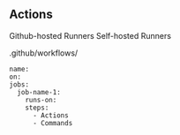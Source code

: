 ## Actions

Github-hosted Runners
Self-hosted Runners

.github/workflows/

```
name:
on:
jobs:
  job-name-1:
    runs-on:
    steps:
      - Actions
      - Commands
```